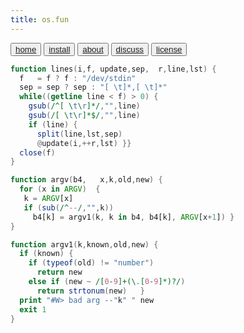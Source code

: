 ```yaml
---
title: os.fun
---
```


<button class="button button1"><a href="/simpleai/index>home">home</a></button>
<button class="button button2"><a href="/simpleai/INSTALL>install">install</a></button>
<button class="button button1"><a href="/simpleai/ABOUT>doc">about</a></button>
<button class="button button2"><a href="http://github.com/timm/simpleai/issues>discuss">discuss</a></button>
<button class="button button1"><a href="/simpleai/LICENSE">license</a></button>

```awk
function lines(i,f, update,sep,  r,line,lst) {
  f   = f ? f : "/dev/stdin"
  sep = sep ? sep : "[ \t]*,[ \t]*"
  while((getline line < f) > 0) {
    gsub(/^[ \t\r]*/,"",line)
    gsub(/[ \t\r]*$/,"",line)
    if (line) { 
      split(line,lst,sep)
      @update(i,++r,lst) }}
  close(f) 
} 
```


```awk
function argv(b4,   x,k,old,new) {
  for (x in ARGV)  {
   k = ARGV[x]
   if (sub(/^--/,"",k))  
     b4[k] = argv1(k, k in b4, b4[k], ARGV[x+1]) }
}
```


```awk
function argv1(k,known,old,new) {
  if (known) {
    if (typeof(old) != "number")
      return new
    else if (new ~ /[0-9]+(\.[0-9]*)?/)
      return strtonum(new)   }
  print "#W> bad arg --"k" " new
  exit 1 
}
```


